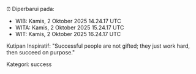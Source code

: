 ⏰ Diperbarui pada:
- WIB: Kamis, 2 Oktober 2025 14.24.17 UTC
- WITA: Kamis, 2 Oktober 2025 15.24.17 UTC
- WIT: Kamis, 2 Oktober 2025 16.24.17 UTC

Kutipan Inspiratif:
"Successful people are not gifted; they just work hard, then succeed on purpose."


Kategori: success

